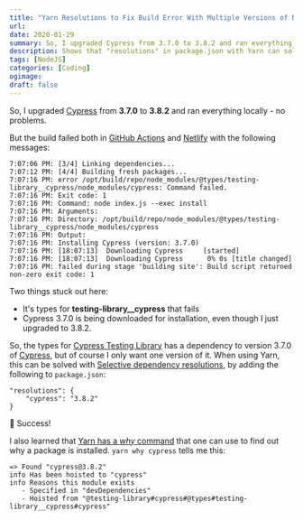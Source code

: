 ```yaml
---
title: "Yarn Resolutions to Fix Build Error With Multiple Versions of NPM Package"
url: 
date: 2020-01-29
summary: So, I upgraded Cypress from 3.7.0 to 3.8.2 and ran everything locally - no problems. But the build failed both in GitHub Actions and Netlify. I now had two conflicting versions. When using Yarn, this can be solved with Selective dependency resolutions, by adding the following to package.json
description: Shows that "resolutions" in package.json with Yarn can solve build errors with multiple versions of npm packages.
tags: [NodeJS]
categories: [Coding]
ogimage: 
draft: false
---
```


So, I upgraded [Cypress][3] from **3.7.0** to **3.8.2** and ran everything locally - no problems. 

But the build failed both in [GitHub Actions][4] and [Netlify][5] with the following messages:

```
7:07:06 PM: [3/4] Linking dependencies...
7:07:12 PM: [4/4] Building fresh packages...
7:07:16 PM: error /opt/build/repo/node_modules/@types/testing-library__cypress/node_modules/cypress: Command failed.
7:07:16 PM: Exit code: 1
7:07:16 PM: Command: node index.js --exec install
7:07:16 PM: Arguments:
7:07:16 PM: Directory: /opt/build/repo/node_modules/@types/testing-library__cypress/node_modules/cypress
7:07:16 PM: Output:
7:07:16 PM: Installing Cypress (version: 3.7.0)
7:07:16 PM: [18:07:13]  Downloading Cypress     [started]
7:07:16 PM: [18:07:13]  Downloading Cypress      0% 0s [title changed]
7:07:16 PM: failed during stage 'building site': Build script returned non-zero exit code: 1
```

Two things stuck out here: 
* It's types for **testing-library__cypress** that fails 
*  Cypress 3.7.0 is being downloaded for installation, even though I just upgraded to 3.8.2.

So, the types for [Cypress Testing Library][1] has a dependency to version 3.7.0 of [Cypress][3], but of course I only want one version of it. When using Yarn, this can be solved with [Selective dependency resolutions][2], by adding the following to `package.json`:

```
"resolutions": {
    "cypress": "3.8.2"
}
```

🎉 Success! 

I also learned that [Yarn has a _why_ command][6] that one can use to find out why a package is installed. `yarn why cypress` tells me this:

```
=> Found "cypress@3.8.2"
info Has been hoisted to "cypress"
info Reasons this module exists
   - Specified in "devDependencies"
   - Hoisted from "@testing-library#cypress#@types#testing-library__cypress#cypress"
```

[1]: https://testing-library.com/docs/cypress-testing-library/intro
[2]: https://yarnpkg.com/lang/en/docs/selective-version-resolutions/
[3]: https://www.cypress.io/
[4]: https://github.com/features/actions
[5]: https://www.netlify.com/
[6]: https://yarnpkg.com/lang/en/docs/cli/why/
